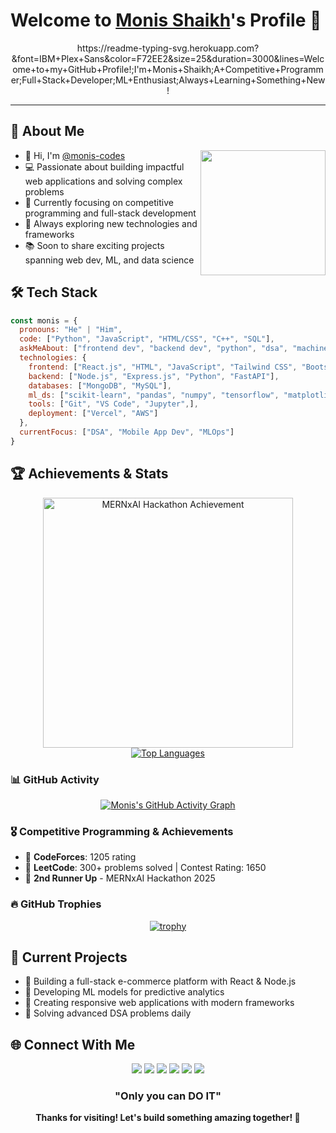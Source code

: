 # Welcome to [Monis Shaikh](https://github.com/monis-codes)'s Profile 👋

<div align="center">
  https://readme-typing-svg.herokuapp.com?&font=IBM+Plex+Sans&color=F72EE2&size=25&duration=3000&lines=Welcome+to+my+GitHub+Profile!;I'm+Monis+Shaikh;A+Competitive+Programmer;Full+Stack+Developer;ML+Enthusiast;Always+Learning+Something+New!
</div>


---

## 🚀 About Me

<img align="right" src="https://media.tenor.com/itjFesV8_RUAAAAi/soulja-boy-pepe.gif" width="200"> 

- 👋 Hi, I'm [@monis-codes](https://github.com/monis-codes)
- 💻 Passionate about building impactful web applications and solving complex problems
- 🎯 Currently focusing on competitive programming and full-stack development
- 🌱 Always exploring new technologies and frameworks
- 📚 Soon to share exciting projects spanning web dev, ML, and data science

## 🛠️ Tech Stack

```javascript
const monis = {
  pronouns: "He" | "Him",
  code: ["Python", "JavaScript", "HTML/CSS", "C++", "SQL"],
  askMeAbout: ["frontend dev", "backend dev", "python", "dsa", "machine learning", "data science"],
  technologies: {
    frontend: ["React.js", "HTML", "JavaScript", "Tailwind CSS", "Bootstrap"],
    backend: ["Node.js", "Express.js", "Python", "FastAPI"],
    databases: ["MongoDB", "MySQL"],
    ml_ds: ["scikit-learn", "pandas", "numpy", "tensorflow", "matplotlib", "seaborn"],
    tools: ["Git", "VS Code", "Jupyter",],
    deployment: ["Vercel", "AWS"]
  },
  currentFocus: ["DSA", "Mobile App Dev", "MLOps"]
}
```

## 🏆 Achievements & Stats

<div align="center">
  
<img src="https://media.licdn.com/dms/image/v2/D4D22AQHb4VZmiyd4Kw/feedshare-shrink_800/B4DZYeYwYhGkAg-/0/1744266529302?e=1753315200&v=beta&t=JlpVlXXcLOTvV7djab4qY-ZBTPGZlFo3Ujvg3BznCt0" width="400" alt="MERNxAI Hackathon Achievement" />

<a href="https://github.com/monis-codes">
  <img src="https://github-readme-stats.vercel.app/api/top-langs/?username=monis-codes&layout=compact&theme=radical&hide_border=true&langs_count=8" alt="Top Languages" />
</a>

</div>

### 📊 GitHub Activity
<div align="center">

[![Monis's GitHub Activity Graph](https://github-readme-activity-graph.vercel.app/graph?username=monis-codes&theme=react-dark&hide_border=true)](https://github.com/monis-codes)

</div>

### 🎖️ Competitive Programming & Achievements
- 🏅 **CodeForces**: 1205 rating 
- 🏅 **LeetCode**: 300+ problems solved | Contest Rating: 1650
- 🥉 **2nd Runner Up** - MERNxAI Hackathon 2025

### 🔥 GitHub Trophies
<div align="center">

[![trophy](https://github-profile-trophy.vercel.app/?username=monis-codes&theme=radical&no-frame=true&no-bg=false&margin-w=4)](https://github.com/monis-codes)

</div>
</div>

## 🎯 Current Projects

- 🔨 Building a full-stack e-commerce platform with React & Node.js
- 🤖 Developing ML models for predictive analytics
- 📱 Creating responsive web applications with modern frameworks
- 🧠 Solving advanced DSA problems daily

## 🌐 Connect With Me

<div align="center">

[<img src="https://img.shields.io/badge/LinkedIn-0077B5?style=for-the-badge&logo=linkedin&logoColor=white" />](https://www.linkedin.com/in/monis-shaikh-69558a271/)
[<img src="https://img.shields.io/badge/Gmail-D14836?style=for-the-badge&logo=gmail&logoColor=white" />](mailto:monis.shaikh.0212@gmail.com)
[<img src="https://img.shields.io/badge/GitHub-181717?style=for-the-badge&logo=github&logoColor=white" />](https://github.com/monis-codes)
[<img src="https://img.shields.io/badge/LeetCode-FFA116?style=for-the-badge&logo=leetcode&logoColor=black" />](https://leetcode.com/u/monis-codes/)
[<img src="https://img.shields.io/badge/Codeforces-1F8ACB?style=for-the-badge&logo=codeforces&logoColor=white" />](https://codeforces.com/profile/mons0212)
[<img src="https://img.shields.io/badge/Instagram-E4405F?style=for-the-badge&logo=instagram&logoColor=white" />](https://instagram.com/YOUR-INSTAGRAM-HANDLE)

</div>


<div align="center">
  
  ###  "Only you can DO IT" 
  
  **Thanks for visiting! Let's build something amazing together! 🚀**
</div>
